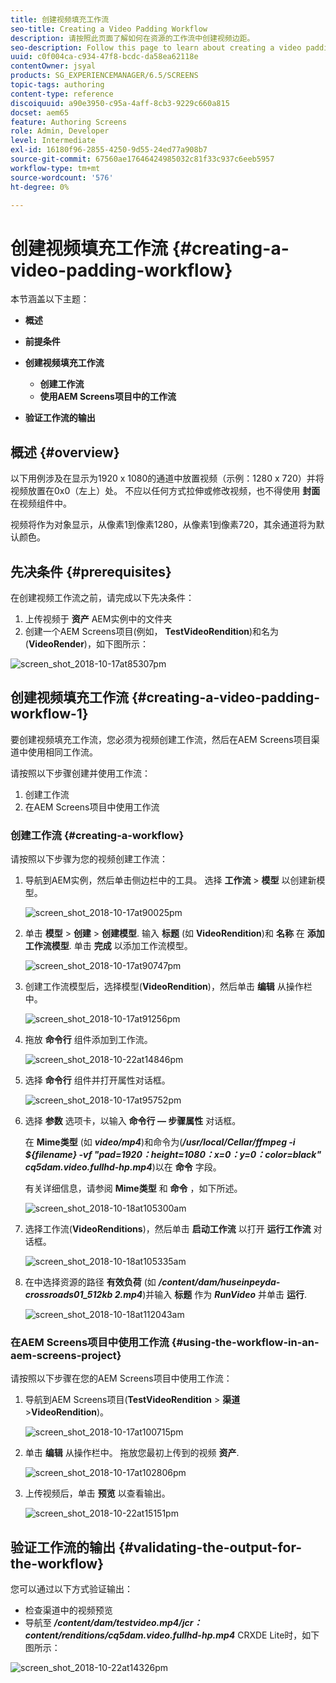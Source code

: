 ```yaml
---
title: 创建视频填充工作流
seo-title: Creating a Video Padding Workflow
description: 请按照此页面了解如何在资源的工作流中创建视频边距。
seo-description: Follow this page to learn about creating a video padding in the workflow for your assets.
uuid: c0f004ca-c934-47f8-bcdc-da58ea62118e
contentOwner: jsyal
products: SG_EXPERIENCEMANAGER/6.5/SCREENS
topic-tags: authoring
content-type: reference
discoiquuid: a90e3950-c95a-4aff-8cb3-9229c660a815
docset: aem65
feature: Authoring Screens
role: Admin, Developer
level: Intermediate
exl-id: 16180f96-2855-4250-9d55-24ed77a908b7
source-git-commit: 67560ae17646424985032c81f33c937c6eeb5957
workflow-type: tm+mt
source-wordcount: '576'
ht-degree: 0%

---
```


# 创建视频填充工作流 {#creating-a-video-padding-workflow}

本节涵盖以下主题：

* **概述**
* **前提条件**
* **创建视频填充工作流**
   * **创建工作流**
   * **使用AEM Screens项目中的工作流**

* **验证工作流的输出**

## 概述 {#overview}

以下用例涉及在显示为1920 x 1080的通道中放置视频（示例：1280 x 720）并将视频放置在0x0（左上）处。 不应以任何方式拉伸或修改视频，也不得使用 **封面** 在视频组件中。

视频将作为对象显示，从像素1到像素1280，从像素1到像素720，其余通道将为默认颜色。

## 先决条件 {#prerequisites}

在创建视频工作流之前，请完成以下先决条件：

1. 上传视频于 **资产** AEM实例中的文件夹
1. 创建一个AEM Screens项目(例如， **TestVideoRendition**)和名为(**VideoRender**)，如下图所示：

![screen_shot_2018-10-17at85307pm](assets/screen_shot_2018-10-17at85307pm.png)

## 创建视频填充工作流 {#creating-a-video-padding-workflow-1}

要创建视频填充工作流，您必须为视频创建工作流，然后在AEM Screens项目渠道中使用相同工作流。

请按照以下步骤创建并使用工作流：

1. 创建工作流
1. 在AEM Screens项目中使用工作流

### 创建工作流 {#creating-a-workflow}

请按照以下步骤为您的视频创建工作流：

1. 导航到AEM实例，然后单击侧边栏中的工具。 选择 **工作流** > **模型** 以创建新模型。

   ![screen_shot_2018-10-17at90025pm](assets/screen_shot_2018-10-17at90025pm.png)

1. 单击 **模型** > **创建** > **创建模型**. 输入 **标题** (如 **VideoRendition**)和 **名称** 在 **添加工作流模型**. 单击 **完成** 以添加工作流模型。

   ![screen_shot_2018-10-17at90747pm](assets/screen_shot_2018-10-17at90747pm.png)

1. 创建工作流模型后，选择模型(**VideoRendition**)，然后单击 **编辑** 从操作栏中。

   ![screen_shot_2018-10-17at91256pm](assets/screen_shot_2018-10-17at91256pm.png)

1. 拖放 **命令行** 组件添加到工作流。

   ![screen_shot_2018-10-22at14846pm](assets/screen_shot_2018-10-22at14846pm.png)

1. 选择 **命令行** 组件并打开属性对话框。

   ![screen_shot_2018-10-17at95752pm](assets/screen_shot_2018-10-17at95752pm.png)

1. 选择 **参数** 选项卡，以输入 **命令行 — 步骤属性** 对话框。

   在 **Mime类型** (如 ***video/mp4***)和命令为(***/usr/local/Cellar/ffmpeg -i ${filename} -vf &quot;pad=1920：height=1080：x=0：y=0：color=black&quot; cq5dam.video.fullhd-hp.mp4***)以在 **命令** 字段。

   有关详细信息，请参阅 **Mime类型** 和 **命令** ，如下所述。

   ![screen_shot_2018-10-18at105300am](assets/screen_shot_2018-10-18at105300am.png)

1. 选择工作流(**VideoRenditions**)，然后单击 **启动工作流** 以打开 **运行工作流** 对话框。

   ![screen_shot_2018-10-18at105335am](assets/screen_shot_2018-10-18at105335am.png)

1. 在中选择资源的路径 **有效负荷** (如 ***/content/dam/huseinpeyda-crossroads01_512kb 2.mp4***)并输入 **标题** 作为 ***RunVideo*** 并单击 **运行**.

   ![screen_shot_2018-10-18at112043am](assets/screen_shot_2018-10-18at112043am.png)

### 在AEM Screens项目中使用工作流 {#using-the-workflow-in-an-aem-screens-project}

请按照以下步骤在您的AEM Screens项目中使用工作流：

1. 导航到AEM Screens项目(**TestVideoRendition** > **渠道** >**VideoRendition**)。

   ![screen_shot_2018-10-17at100715pm](assets/screen_shot_2018-10-17at100715pm.png)

1. 单击 **编辑** 从操作栏中。 拖放您最初上传到的视频 **资产**.

   ![screen_shot_2018-10-17at102806pm](assets/screen_shot_2018-10-17at102806pm.png)

1. 上传视频后，单击 **预览** 以查看输出。

   ![screen_shot_2018-10-22at15151pm](assets/screen_shot_2018-10-22at15151pm.png)

## 验证工作流的输出 {#validating-the-output-for-the-workflow}

您可以通过以下方式验证输出：

* 检查渠道中的视频预览
* 导航至 ***/content/dam/testvideo.mp4/jcr：content/renditions/cq5dam.video.fullhd-hp.mp4*** CRXDE Lite时，如下图所示：

![screen_shot_2018-10-22at14326pm](assets/screen_shot_2018-10-22at14326pm.png)
